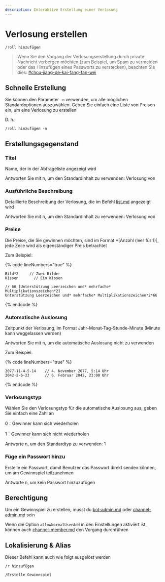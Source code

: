 ```yaml
---
description: Interaktive Erstellung einer Verlosung
---
```


# Verlosung erstellen

```
/roll hinzufügen
```

> Wenn Sie den Vorgang der Verlosungserstellung durch private Nachricht verbergen möchten (zum Beispiel, um Spam zu vermeiden oder das Hinzufügen eines Passworts zu verstecken), beachten Sie dies: [#chou-jiang-de-kai-fang-fan-wei](overview.md#chou-jiang-de-kai-fang-fan-wei "mention")

## Schnelle Erstellung

Sie können den Parameter `-n` verwenden, um alle möglichen Standardoptionen auszuwählen. Geben Sie einfach eine Liste von Preisen ein, um eine Verlosung zu erstellen

D. h.:

```
/roll hinzufügen -n
```

## Erstellungsgegenstand

### Titel

Name, der in der Abfrageliste angezeigt wird

Antworten Sie mit n, um den Standardinhalt zu verwenden: Verlosung von <Benutzername>

### Ausführliche Beschreibung

Detaillierte Beschreibung der Verlosung, die im Befehl [list.md](list.md "mention") angezeigt wird

Antworten Sie mit n, um den Standardinhalt zu verwenden: Verlosung von <Benutzername>

### Preise

Die Preise, die Sie gewinnen möchten, sind im Format <Preisname>\*[Anzahl (leer für 1)], jede Zeile wird als eigenständiger Preis betrachtet

Zum Beispiel:

{% code lineNumbers="true" %}

```
Bild*2     // Zwei Bilder
Kissen       // Ein Kissen

// 66 [Unterstützung Leerzeichen und* mehrfache* Multiplikationszeichen*2]
Unterstützung Leerzeichen und* mehrfache* Multiplikationszeichen*2*66
```

{% endcode %}

### Automatische Auslosung

Zeitpunkt der Verlosung, im Format Jahr-Monat-Tag-Stunde-Minute (Minute kann weggelassen werden)

Antworten Sie mit n, um die automatische Auslosung nicht zu verwenden

Zum Beispiel:

{% code lineNumbers="true" %}

```
2077-11-4-5-14    // 4. November 2077, 5:14 Uhr
2042-2-6-23       // 6. Februar 2042, 23:00 Uhr
```

{% endcode %}

### Verlosungstyp

Wählen Sie den Verlosungstyp für die automatische Auslosung aus, geben Sie einfach eine Zahl an

0：Gewinner kann sich wiederholen

1：Gewinner kann sich nicht wiederholen

Antworte n, um den Standardtyp zu verwenden: 1

### Füge ein Passwort hinzu

Erstelle ein Passwort, damit Benutzer das Passwort direkt senden können, um am Gewinnspiel teilzunehmen

Antworte n, um kein Passwort hinzuzufügen

## Berechtigung

Um ein Gewinnspiel zu erstellen, musst du [bot-admin.md](../permission/bot-admin.md "mention") oder [channel-admin.md](../permission/channel-admin.md "mention") sein

Wenn die Option `allowNormalUserAdd` in den Einstellungen aktiviert ist, können auch [channel-member.md](../permission/channel-member.md "mention") den Vorgang durchführen

## Lokalisierung & Alias

Dieser Befehl kann auch wie folgt ausgelöst werden

```
/r hinzufügen

/Erstelle Gewinnspiel
```
